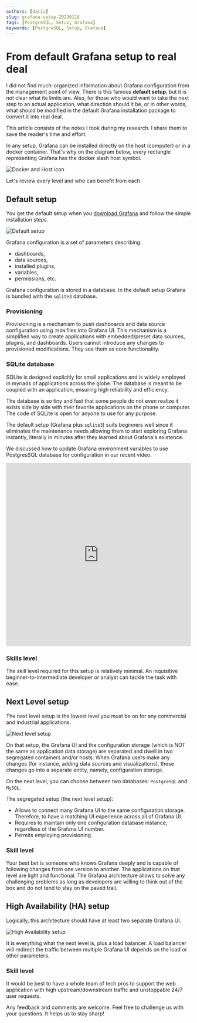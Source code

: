 ```yaml
---
authors: [daria]
slug: grafana-setup-20230118
tags: [PostgreSQL, Setup, Grafana]
keywords: [PostgreSQL, Setup, Grafana]
---
```


# From default Grafana setup to real deal

I did not find much-organized information about Grafana configuration from the management point of view. There is this famous **default setup**, but it is not clear what its limits are. Also, for those who would want to take the next step to an actual application, what direction should it be, or in other words, what should be modified in the default Grafana installation package to convert it into real deal.

<!--truncate-->

This article consists of the notes I took during my research. I share them to save the reader's time and effort.

In any setup, Grafana can be installed directly on the host (computer) or in a docker container. That's why on the diagram below, every rectangle representing Grafana has the docker slash host symbol. 

![Docker and Host icon](container-host.png)

Let's review every level and who can benefit from each.

## Default setup

You get the default setup  when you [download Grafana](https://grafana.com/grafana/download) and follow the simple installation steps.

![Default setup](default.png)

Grafana configuration is a set of parameters describing:
- dashboards,
- data sources,
- installed plugins,
- variables,
- permissions, etc.

Grafana configuration is stored in a database. In the default setup Grafana is bundled with the `sqlite3` database.

### Provisioning

Provisioning is a mechanism to push dashboards and data source configuration using `JSON` files into Grafana UI. This mechanism is a simplified way to create applications with embedded/preset data sources, plugins, and dashboards. Users cannot introduce any changes to provisioned modifications. They see them as core functionality. 

### SQLite database

SQLite is designed explicitly for small applications and is widely employed in myriads of applications across the globe. The database is meant to be coupled with an application, ensuring high reliability and efficiency.

The database is so tiny and fast that some people do not even realize it exists side by side with their favorite applications on the phone or computer. The code of SQLite is open for anyone to use for any purpose.

The default setup (Grafana plus `sqlite3`) suits beginners well since it eliminates the maintenance needs allowing them to start exploring Grafana instantly, literally in minutes after they learned about Grafana's existence.

We discussed how to update Grafana environment variables to use PostgresSQL database for configuration in our recent video.

<iframe width="100%" height="500" src="https://www.youtube.com/embed/SbjIWnrMIgk" title="Ultimate storage partner for Grafana | PostgreSQL with Timescale" frameBorder="0" allow="accelerometer; autoplay; clipboard-write; encrypted-media; gyroscope; picture-in-picture" allowFullScreen></iframe>

### Skills level

The skill level required for this setup is relatively minimal. An inquisitive beginner-to-intermediate developer or analyst can tackle the task with ease.

## Next Level setup

The next level setup is the lowest level you must be on for any commercial and industrial applications.

![Next level setup](next-level.png)

On that setup, the Grafana UI and the configuration storage (which is NOT the same as application data storage) are separated and dwell in two segregated containers and/or hosts.
When Grafana users make any changes (for instance, adding data sources and visualizations), these changes go into a separate entity, namely, configuration storage.

On the next level, you can choose between two databases: `PostgreSQL` and `MySQL`.

The segregated setup (the next level setup):
- Allows to connect many Grafana UI to the same configuration storage. Therefore, to have a matching UI experience across all of Grafana UI.
- Requires to maintain only one configuration database instance, regardless of the Grafana UI number.
- Permits employing provisioning.

### Skill level

Your best bet is someone who knows Grafana deeply and is capable of following changes from one version to another. 
The applications on that level are light and functional. The Grafana architecture allows to solve any challenging problems as long as developers are willing to think out of the box and do not tend to stay on the paved trail. 

## High Availability (HA) setup

Logically, this architecture should have at least two separate Grafana UI.

![High Availability setup](high-availability.png)

It is everything what the next level is, plus a load balancer. A load balancer will redirect the traffic between multiple Grafana UI depends on the load or other parameters. 

### Skill level

It would be best to have a whole team of tech pros to support the web application with high upstream/downstream traffic and unstoppable 24/7 user requests.   

Any feedback and comments are welcome. Feel free to challenge us with your questions. It helps us to stay sharp!
